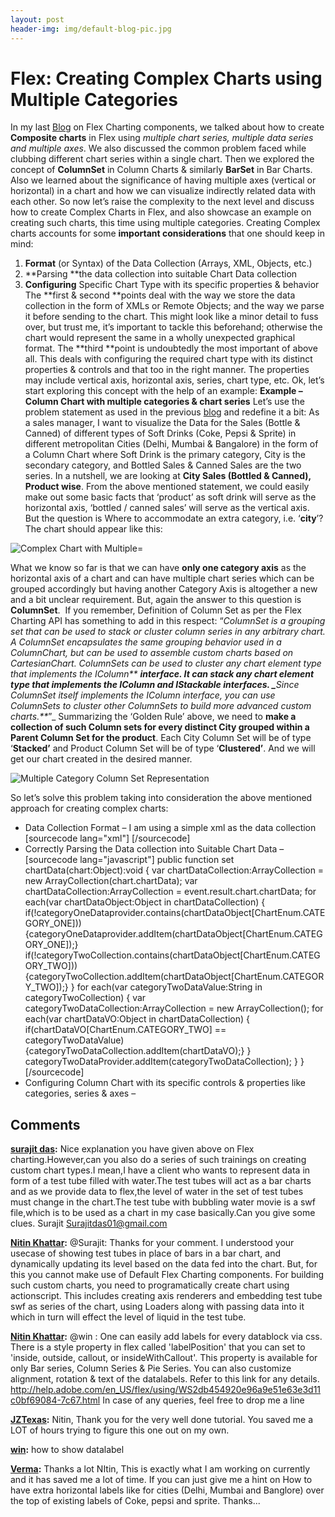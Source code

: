 ```yaml
---
layout: post
header-img: img/default-blog-pic.jpg
---
```


# Flex: Creating Complex Charts using Multiple Categories

In my last [Blog]( http://xebee.xebia.in/2011/03/24/flex-composite-charts-with-multiple-series-axes/) on Flex Charting components, we talked about how to create **Composite charts** in Flex using _multiple chart series, multiple data series and multiple axes_. We also discussed the common problem faced while clubbing different chart series within a single chart. Then we explored the concept of **ColumnSet** in Column Charts & similarly **BarSet** in Bar Charts. Also we learned about the significance of having multiple axes (vertical or horizontal) in a chart and how we can visualize indirectly related data with each other. So now let’s raise the complexity to the next level and discuss how to create Complex Charts in Flex, and also showcase an example on creating such charts, this time using multiple categories. Creating Complex charts accounts for some **important considerations** that one should keep in mind: 

  1. **Format** (or Syntax) of the Data Collection (Arrays, XML, Objects, etc.)
  2. **Parsing **the data collection into suitable Chart Data collection
  3. **Configuring** Specific Chart Type with its specific properties & behavior
The **first & second **points deal with the way we store the data collection in the form of XMLs or Remote Objects; and the way we parse it before sending to the chart. This might look like a minor detail to fuss over, but trust me, it’s important to tackle this beforehand; otherwise the chart would represent the same in a wholly unexpected graphical format. The **third **point is undoubtedly the most important of above all. This deals with configuring the required chart type with its distinct properties & controls and that too in the right manner. The properties may include vertical axis, horizontal axis, series, chart type, etc. Ok, let’s start exploring this concept with the help of an example: **Example – Column Chart with multiple categories & chart series** Let’s use the problem statement as used in the previous [blog](/2011/03/24/flex-composite-charts-with-multiple-series-axes/#compositeChartEg1) and redefine it a bit: As a sales manager, I want to visualize the Data for the Sales (Bottle & Canned) of different types of Soft Drinks (Coke, Pepsi & Sprite) in different metropolitan Cities (Delhi, Mumbai & Bangalore) in the form of a Column Chart where Soft Drink is the primary category, City is the secondary category, and Bottled Sales & Canned Sales are the two series. In a nutshell, we are looking at **City Sales (Bottled & Canned), Product wise**. From the above mentioned statement, we could easily make out some basic facts that ‘product’ as soft drink will serve as the horizontal axis, ‘bottled / canned sales’ will serve as the vertical axis. But the question is Where to accommodate an extra category, i.e. ‘**city**’? The chart should appear like this: 

![Complex Chart with Multiple=](/wp-content/uploads/2011/03/MultipleCategoryChart.bmp)

What we know so far is that we can have **only one category axis** as the horizontal axis of a chart and can have multiple chart series which can be grouped accordingly but having another Category Axis is altogether a new and a bit unclear requirement. But, again the answer to this question is **ColumnSet**.  If you remember, Definition of Column Set as per the Flex Charting API has something to add in this respect: “_ColumnSet is a grouping set that can be used to stack or cluster column series in any arbitrary chart. A ColumnSet encapsulates the same grouping behavior used in a ColumnChart, but can be used to assemble custom charts based on CartesianChart. ColumnSets can be used to cluster any chart element type that implements the IColumn** **interface. It can stack any chart element type that implements the IColumn and IStackable interfaces. _**_Since ColumnSet itself implements the IColumn interface, you can use ColumnSets to cluster other ColumnSets to build more advanced custom charts._**_”_ Summarizing the ‘Golden Rule’ above, we need to **make a collection of such Column sets for every distinct City grouped within a Parent Column Set for the product**. Each City Column Set will be of type ‘**Stacked’** and Product Column Set will be of type ‘**Clustered’**. And we will get our chart created in the desired manner. 

![Multiple Category Column Set Representation](/wp-content/uploads/2011/03/MultipleCategoryColumnSet.png)

So let’s solve this problem taking into consideration the above mentioned approach for creating complex charts: 

  * Data Collection Format – I am using a simple xml as the data collection
[sourcecode lang="xml"] <chart> <chartData product="Coke" city="Delhi" bottledSales="500" cannedSales="400"/> <chartData product="Coke" city="Mumbai" bottledSales="800" cannedSales="600"/> <chartData product="Coke" city="Banglore" bottledSales="1200" cannedSales="700"/> <chartData product="Pepsi" city="Delhi" bottledSales="700" cannedSales="1000"/> <chartData product="Pepsi" city="Mumbai" bottledSales="500" cannedSales="800"/> <chartData product="Pepsi" city="Banglore" bottledSales="800" cannedSales="300"/> <chartData product="Sprite" city="Delhi" bottledSales="1200" cannedSales="800"/> <chartData product="Sprite" city="Mumbai" bottledSales="500" cannedSales="1000"/> <chartData product="Sprite" city="Banglore" bottledSales="1200" cannedSales="500"/> </chart> [/sourcecode] 
  * Correctly Parsing the Data collection into Suitable Chart Data –
[sourcecode lang="javascript"] public function set chartData(chart:Object):void { var chartDataCollection:ArrayCollection = new ArrayCollection(chart.chartData); var chartDataCollection:ArrayCollection = event.result.chart.chartData; for each(var chartDataObject:Object in chartDataCollection) { if(!categoryOneDataprovider.contains(chartDataObject[ChartEnum.CATEGORY_ONE])) {categoryOneDataprovider.addItem(chartDataObject[ChartEnum.CATEGORY_ONE]);} if(!categoryTwoCollection.contains(chartDataObject[ChartEnum.CATEGORY_TWO])) {categoryTwoCollection.addItem(chartDataObject[ChartEnum.CATEGORY_TWO]);} } for each(var categoryTwoDataValue:String in categoryTwoCollection) { var categoryTwoDataCollection:ArrayCollection = new ArrayCollection(); for each(var chartDataVO:Object in chartDataCollection) { if(chartDataVO[ChartEnum.CATEGORY_TWO] == categoryTwoDataValue) {categoryTwoDataCollection.addItem(chartDataVO);} } categoryTwoDataProvider.addItem(categoryTwoDataCollection); } } [/sourcecode] 
  * Configuring Column Chart with its specific controls & properties like categories, series & axes –

## Comments

**[surajit das](#5696 "2011-07-08 16:21:27"):** Nice explanation you have given above on Flex charting.However,can you also do a series of such trainings on creating custom chart types.I mean,I have a client who wants to represent data in form of a test tube filled with water.The test tubes will act as a bar charts and as we provide data to flex,the level of water in the set of test tubes must change in the chart.The test tube with bubbling water movie is a swf file,which is to be used as a chart in my case basically.Can you give some clues. Surajit Surajitdas01@gmail.com

**[Nitin Khattar](#5699 "2011-07-08 21:19:28"):** @Surajit: Thanks for your comment. I understood your usecase of showing test tubes in place of bars in a bar chart, and dynamically updating its level based on the data fed into the chart. But, for this you cannot make use of Default Flex Charting components. For building such custom charts, you need to programatically create chart using actionscript. This includes creating axis renderers and embedding test tube swf as series of the chart, using Loaders along with passing data into it which in turn will effect the level of liquid in the test tube.

**[Nitin Khattar](#6416 "2011-12-19 09:57:20"):** @win : One can easily add labels for every datablock via css. There is a style property in flex called 'labelPosition' that you can set to 'inside, outside, callout, or insideWithCallout'. This property is available for only Bar series, Column Series & Pie Series. You can also customize alignment, rotation & text of the datalabels. Refer to this link for any details. http://help.adobe.com/en_US/flex/using/WS2db454920e96a9e51e63e3d11c0bf69084-7c67.html In case of any queries, feel free to drop me a line

**[JZTexas](#5994 "2011-10-07 21:31:03"):** Nitin, Thank you for the very well done tutorial. You saved me a LOT of hours trying to figure this one out on my own.

**[win](#6401 "2011-12-16 06:45:46"):** how to show datalabel

**[Verma](#7907 "2012-03-13 12:22:53"):** Thanks a lot NItin, This is exactly what I am working on currently and it has saved me a lot of time. If you can just give me a hint on How to have extra horizontal labels like for cities (Delhi, Mumbai and Banglore) over the top of existing labels of Coke, pepsi and sprite. Thanks...

